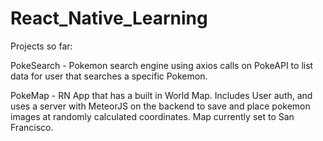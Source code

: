 # React_Native_Learning

Projects so far:

PokeSearch - Pokemon search engine using axios calls on PokeAPI to list data for user that searches a specific Pokemon.

PokeMap - RN App that has a built in World Map. Includes User auth, and uses a server with MeteorJS on the backend to save and place pokemon images at randomly calculated coordinates. Map currently set to San Francisco.
